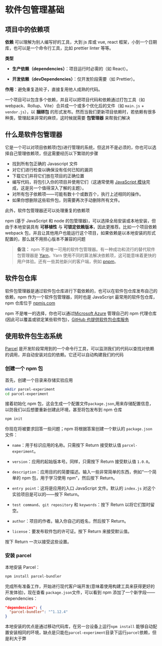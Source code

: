 # 软件包管理基础

## 项目中的依赖项

**依赖** 可以理解为别人编写好的工具，大到 js 库或 vue, react 框架，小到一个日期库，也可以是一个命令行工具，比如 prettier linter 等等。

**类型**

- **生产依赖（dependencies）**：项目运行时必需的（如 React）。

- **开发依赖（devDependencies）**：仅开发阶段需要（如 Prettier）。

**作用**：避免重复造轮子，直接复用他人成熟的代码。

一个项目可以包含多个依赖，并且可以把项目代码和依赖通过打包工具（如 webpack、Rollup、Vite）合并成一个或多个优化后的文件（如 `main.js` + `vendor.js`），以 **捆绑包** 的形式发布。然而当我们更新项目依赖时，若依赖有很多种类，管理起来非常的麻烦，这时候就需要 **包管理器** 来帮我们解决

## 什么是软件包管理器

它是一个可以对项目依赖项(包)进行管理的系统，但这并不是必须的，你也可以选择自己管理依赖项，但这需要经历以下繁琐的步骤

- 找到所有包正确的 Javascript 文件
- 对它们进行检查以确保没有任何已知的漏洞
- 下载它们井将它们放在项目的正确位置
- 编写代码，将包引入你的项目并使用它们（这通常使用 [JavaScript 模块](https://developer.mozilla.org/zh-CN/docs/Web/JavaScript/Guide/Modules)完成，这是另一个值得深入了解的主题）。
- 对所有包子依赖项——可能有数十个或数百个，执行上述相同的操作。
- 如果你想删除这些软件包，则需要再次手动删除所有文件。

此外，软件包管理器还可以处理重复的依赖项

npm (基于 JavaScript 和 node 的包管理器)，可以选择全局安装或本地安装，但由于本地安装具有 **可移植性** 与 **可锁定依赖版本**，因此更推荐。比如一个项目依赖 webpack 包，并且让其他用户也能运行这个项目，如果依赖是以本地安装的形式配置的，那么就不用担心版本不兼容的问题

> **备注：** npm 不是唯一可用的软件包管理器。有一种成功和流行的替代软件包管理器是 [Yarn](https://yarnpkg.com/)。Yarn 使用不同的算法解决依赖项，这可能意味着更快的用户体验。还有一些其他新兴的客户端，例如 [pnpm](https://pnpm.js.org/)。

## 软件包仓库

软件包管理器是通过软件包仓库进行下载依赖的，也可以在软件包仓库发布自己的依赖，npm 作为一个软件包管理器，同时也是 JavaScript 最常用的软件包仓库，npm 仓库位于 [npmjs.com](https://www.npmjs.com/)

npm 不是唯一的选择，你也可以通过[Microsoft Azure](https://azure.microsoft.com/) 管理自己的 npm 代理仓库(因此可以覆盖或锁定某些软件包)，[GitHub 也提供软件包仓库服务](https://github.com/features/packages)

## 使用软件包生态系统

[Parcel](https://parceljs.org/) 是开发阶段常用到的一个命令行工具，可以监测我们的代码以查找对依赖的调用，并自动安装对应的依赖。它还可以自动构建我们的代码

### 创建一个 npm 包

首先，创建一个目录来存储实验应用

```bash
mkdir parcel-experiment
cd parcel-experiment
```

接着初始化 npm 包，这会生成一个配置文件`package.json`,用来存储配置信息，以防我们以后想要重新创建此环境，甚至将包发布到 npm 仓库

```bash
npm init
```

你现在将被要求回答一些问题；npm 将根据答案创建一个默认的 `package.json` 文件：

- `name`：用于标识应用的名称。只需按下 Return 接受默认值 `parcel-experiment`。

- `version`：应用的起始版本号。同样，只需按下 Return 接受默认值 `1.0.0`。

- `description`：应用目的的简要描述。输入一些非常简单的东西，例如“一个简单的 npm 包，用于学习使用 npm”，然后按下 Return。

- `entry point`：这将是应用的入口 JavaScript 文件。默认的 `index.js` 对这个实验项目是可以的——按下 Return。

- `test command`、`git repository` 和 `keywords`：按下 Return 以将它们暂时留空。

- `author`：项目的作者。输入你自己的姓名，然后按下 Return。

- `license`：要发布软件包的许可证。按下 Return 来接受默认值。

按下 Return 一次以接受这些设置。

### 安装 parcel

本地安装 Parcel：

```bash
npm install parcel-bundler
```

完成所有准备工作，开始进行现代客户端开发(意味着使用构建工具来获得更好的开发体验)，现在查看 `package.json`文件，可以看到 npm 添加了一个新字段——dependencies：

```json
"dependencies": {
  "parcel-bundler": "^1.12.4"
}
```

本地安装的优点是通过移动代码库，在另一台设备上运行`npm install` 能够自动配置安装相同的环境，缺点是只能在`parcel-experiment`目录下运行`parcel`依赖，但是利大于弊
